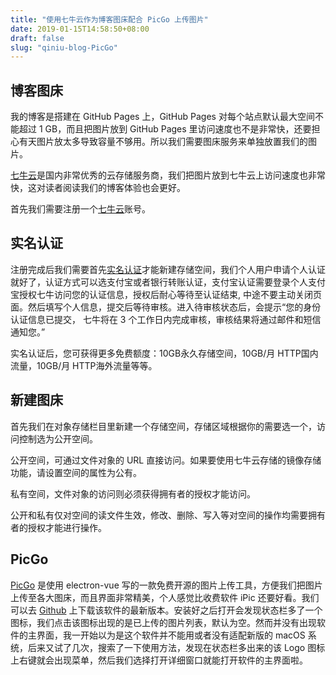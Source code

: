 ```yaml
---
title: "使用七牛云作为博客图床配合 PicGo 上传图片"
date: 2019-01-15T14:58:50+08:00
draft: false
slug: "qiniu-blog-PicGo"
---
```


## 博客图床

我的博客是搭建在 GitHub Pages 上，GitHub Pages 对每个站点默认最大空间不能超过 1 GB，而且把图片放到 GitHub Pages 里访问速度也不是非常快，还要担心有天图片放太多导致容量不够用。所以我们需要图床服务来单独放置我们的图片。

[七牛云](https://portal.qiniu.com/signup?code=3lh1xflkhgifm)是国内非常优秀的云存储服务商，我们把图片放到七牛云上访问速度也非常快，这对读者阅读我们的博客体验也会更好。

首先我们需要注册一个[七牛云](https://portal.qiniu.com/signup?code=3lh1xflkhgifm)账号。

## 实名认证

注册完成后我们需要首先[实名认证](https://portal.qiniu.com/identity/choice)才能新建存储空间，我们个人用户申请个人认证就好了，认证方式可以选支付宝或者银行转账认证，支付宝认证需要登录个人支付宝授权七牛访问您的认证信息，授权后耐心等待至认证结束, 中途不要主动关闭页面。然后填写个人信息，提交后等待审核。进入待审核状态后，会提示“您的身份认证信息已提交， 七牛将在 3 个工作日内完成审核，审核结果将通过邮件和短信通知您。”

实名认证后，您可获得更多免费额度：10GB永久存储空间，10GB/月 HTTP国内流量，10GB/月 HTTP海外流量等等。

## 新建图床

首先我们在对象存储栏目里新建一个存储空间，存储区域根据你的需要选一个，访问控制选为公开空间。

公开空间，可通过文件对象的 URL 直接访问。如果要使用七牛云存储的镜像存储功能，请设置空间的属性为公有。

私有空间，文件对象的访问则必须获得拥有者的授权才能访问。

公开和私有仅对空间的读文件生效，修改、删除、写入等对空间的操作均需要拥有者的授权才能进行操作。

## PicGo

[PicGo](https://github.com/Molunerfinn/PicGo) 是使用 electron-vue 写的一款免费开源的图片上传工具，方便我们把图片上传至各大图床，而且界面非常精美，个人感觉比收费软件 iPic 还要好看。我们可以去 [Github](https://github.com/Molunerfinn/PicGo/releases) 上下载该软件的最新版本。安装好之后打开会发现状态栏多了一个图标，我们点击该图标出现的是已上传的图片列表，默认为空。然而并没有出现软件的主界面，我一开始以为是这个软件并不能用或者没有适配新版的 macOS 系统，后来又试了几次，搜索了一下使用方法，发现在状态栏多出来的该 Logo 图标 上右键就会出现菜单，然后我们选择打开详细窗口就能打开软件的主界面啦。
